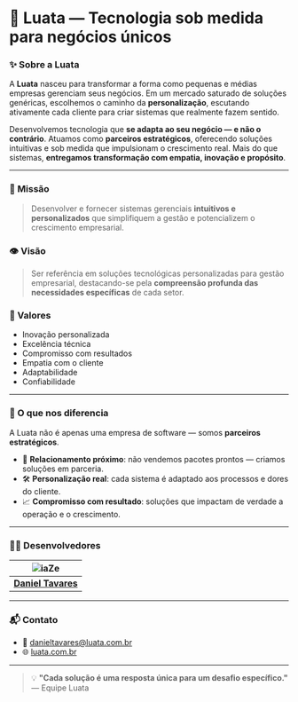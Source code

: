 # 🚀 Luata — Tecnologia sob medida para negócios únicos

### ✨ Sobre a Luata

A **Luata** nasceu para transformar a forma como pequenas e médias empresas gerenciam seus negócios. Em um mercado saturado de soluções genéricas, escolhemos o caminho da **personalização**, escutando ativamente cada cliente para criar sistemas que realmente fazem sentido.

Desenvolvemos tecnologia que **se adapta ao seu negócio — e não o contrário**. Atuamos como **parceiros estratégicos**, oferecendo soluções intuitivas e sob medida que impulsionam o crescimento real. Mais do que sistemas, **entregamos transformação com empatia, inovação e propósito**.

---

### 🎯 Missão

> Desenvolver e fornecer sistemas gerenciais **intuitivos e personalizados** que simplifiquem a gestão e potencializem o crescimento empresarial.

### 👁 Visão

> Ser referência em soluções tecnológicas personalizadas para gestão empresarial, destacando-se pela **compreensão profunda das necessidades específicas** de cada setor.

### 🧭 Valores

- Inovação personalizada  
- Excelência técnica  
- Compromisso com resultados  
- Empatia com o cliente  
- Adaptabilidade  
- Confiabilidade  

---

### 🧩 O que nos diferencia

A Luata não é apenas uma empresa de software — somos **parceiros estratégicos**. 

- 🤝 **Relacionamento próximo**: não vendemos pacotes prontos — criamos soluções em parceria.
- 🛠️ **Personalização real**: cada sistema é adaptado aos processos e dores do cliente.
- 📈 **Compromisso com resultado**: soluções que impactam de verdade a operação e o crescimento.

---

### 👨‍💻 Desenvolvedores

| ![iaZe](https://github.com/iaZe.png?size=100) |
|--------------------|
|[**Daniel Tavares**](https://github.com/iaZe) |

---

### 📬 Contato

- 📧 danieltavares@luata.com.br  
- 🌐 [luata.com.br](https://luata.com.br) 

---

> 💡 **"Cada solução é uma resposta única para um desafio específico."**  
> — Equipe Luata

